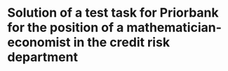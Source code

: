# Solution of a test task for Priorbank for the position of a mathematician-economist in the credit risk department

